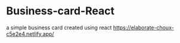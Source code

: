# Business-card-React
a simple business card created using react
https://elaborate-choux-c5e2e4.netlify.app/